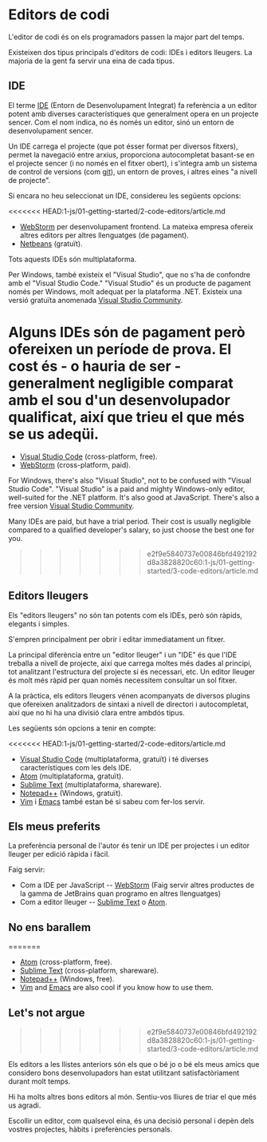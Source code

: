 # Editors de codi

L'editor de codi és on els programadors passen la major part del temps.

Existeixen dos tipus principals d'editors de codi: IDEs i editors lleugers. La majoria de la gent fa servir una eina de cada tipus.

## IDE

El terme [IDE](https://en.wikipedia.org/wiki/Integrated_development_environment) (Entorn de Desenvolupament Integrat) fa referència a un editor potent amb diverses característiques que generalment opera en un projecte sencer. Com el nom indica, no és només un editor, sinó un entorn de desenvolupament sencer.

Un IDE carrega el projecte (que pot ésser format per diversos fitxers), permet la navegació entre arxius, proporciona autocompletat basant-se en el projecte sencer (i no només en el fitxer obert), i s'integra amb un sistema de control de versions (com [git](https://git-scm.com/)), un entorn de proves, i altres eines "a nivell de projecte".

Si encara no heu seleccionat un IDE, considereu les següents opcions:

<<<<<<< HEAD:1-js/01-getting-started/2-code-editors/article.md
- [WebStorm](http://www.jetbrains.com/webstorm/) per desenvolupament frontend. La mateixa empresa ofereix altres editors per altres llenguatges (de pagament).
- [Netbeans](http://netbeans.org/) (gratuït).

Tots aquests IDEs són multiplataforma.

Per Windows, també existeix el "Visual Studio", que no s'ha de confondre amb el "Visual Studio Code." "Visual Studio" és un producte de pagament només per Windows, molt adequat per la plataforma .NET. Existeix una versió gratuïta anomenada [Visual Studio Community](https://www.visualstudio.com/vs/community/).

Alguns IDEs són de pagament però ofereixen un període de prova. El cost és - o hauria de ser - generalment negligible comparat amb el sou d'un desenvolupador qualificat, així que trieu el que més se us adeqüi.
=======
- [Visual Studio Code](https://code.visualstudio.com/) (cross-platform, free).
- [WebStorm](http://www.jetbrains.com/webstorm/) (cross-platform, paid).

For Windows, there's also "Visual Studio", not to be confused with "Visual Studio Code". "Visual Studio" is a paid and mighty Windows-only editor, well-suited for the .NET platform. It's also good at JavaScript. There's also a free version [Visual Studio Community](https://www.visualstudio.com/vs/community/).

Many IDEs are paid, but have a trial period. Their cost is usually negligible compared to a qualified developer's salary, so just choose the best one for you.
>>>>>>> e2f9e5840737e00846bfd492192d8a3828820c60:1-js/01-getting-started/3-code-editors/article.md

## Editors lleugers

Els "editors lleugers" no són tan potents com els IDEs, però són ràpids, elegants i simples.

S'empren principalment per obrir i editar immediatament un fitxer.

La principal diferència entre un "editor lleuger" i un "IDE" és que l'IDE treballa a nivell de projecte, així que carrega moltes més dades al principi, tot analitzant l'estructura del projecte si és necessari, etc. Un editor lleuger és molt més ràpid per quan només necessitem consultar un sol fitxer.

A la pràctica, els editors lleugers vénen acompanyats de diversos plugins que ofereixen analitzadors de sintaxi a nivell de directori i autocompletat, així que no hi ha una divisió clara entre ambdós tipus.

Les següents són opcions a tenir en compte:

<<<<<<< HEAD:1-js/01-getting-started/2-code-editors/article.md
- [Visual Studio Code](https://code.visualstudio.com/) (multiplataforma, gratuït) i té diverses característiques com les dels IDE.
- [Atom](https://atom.io/) (multiplataforma, gratuït).
- [Sublime Text](http://www.sublimetext.com) (multiplataforma, shareware).
- [Notepad++](https://notepad-plus-plus.org/) (Windows, gratuït).
- [Vim](http://www.vim.org/) i [Emacs](https://www.gnu.org/software/emacs/) també estan bé si sabeu com fer-los servir.

## Els meus preferits

La preferència personal de l'autor és tenir un IDE per projectes i un editor lleuger per edició ràpida i fàcil.

Faig servir:

- Com a IDE per JavaScript -- [WebStorm](http://www.jetbrains.com/webstorm/) (Faig servir altres productes de la gamma de JetBrains quan programo en altres llenguatges)
- Com a editor lleuger -- [Sublime Text](http://www.sublimetext.com) o [Atom](https://atom.io/).

## No ens barallem
=======
- [Atom](https://atom.io/) (cross-platform, free).
- [Sublime Text](http://www.sublimetext.com) (cross-platform, shareware).
- [Notepad++](https://notepad-plus-plus.org/) (Windows, free).
- [Vim](http://www.vim.org/) and [Emacs](https://www.gnu.org/software/emacs/) are also cool if you know how to use them.

## Let's not argue
>>>>>>> e2f9e5840737e00846bfd492192d8a3828820c60:1-js/01-getting-started/3-code-editors/article.md

Els editors a les llistes anteriors són els que o bé jo o bé els meus amics que considero bons desenvolupadors han estat utilitzant satisfactòriament durant molt temps.

Hi ha molts altres bons editors al món. Sentiu-vos lliures de triar el que més us agradi.

Escollir un editor, com qualsevol eina, és una decisió personal i depèn dels vostres projectes, hàbits i preferències personals.
